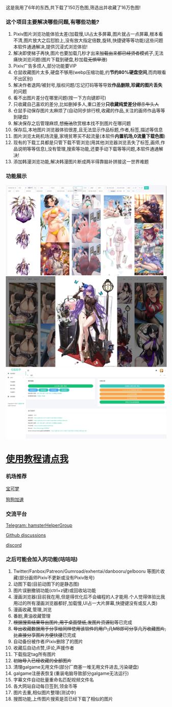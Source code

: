 这是我用了6年的东西,共下载了150万色图,筛选出并收藏了16万色图!

### 这个项目主要解决哪些问题,有哪些功能?

1. Pixiv图片浏览功能体验太差(加载慢,UI占太多屏幕,图片就占一点屏幕,根本看不清,图片放大之后怼脸上,没有放大指定倍数,旋转,快捷键等等功能)这些问题本软件通通解决,提供沉浸式浏览体验!
2. 解决即使梯子再快,图片也要加载几秒才出来~~加载出来都已经贤者模式了~~,无法痛快浏览问题(图片下载到硬盘,秒加载~~无惧早泄~~)
3. Pixiv广告多烦人,部分功能要VIP
4. 仓鼠收藏图片太多,硬盘不够用(webp压缩功能,约**节约80%硬盘空间**,而肉眼看不出区别)
5. 解决作者退网/被封号,版权问题/忘记打码等等导致**作品删除,珍藏的图片丢失**的问题
6. 看不出图片差分在哪里问题(按一下方向键即可)
7. 只收藏自己喜欢的差分,比如删掉多人,重口差分**只收藏纯爱差分**~~爆杀牛头人~~
8. 仓鼠手动保存图片太麻烦了(自动同步排行榜,收藏的作品,关注的画师作品等等到硬盘)
9. 解决保存之后管理麻烦,想~~施法~~欣赏根本找不到图片在哪问题
10. 保存后,本地图片浏览器体验很差,且无法显示作品标题,作者,标签,描述等信息
11. 图片浏览太耗机场流量,家境贫寒买不起流量(本软件**内置机场,0流量下载色图**)
12. 现有的下载工具都是只管下载不管浏览(用其他浏览器浏览丢失了标签,画师,作品说明等等信息),没有管理,搜索等功能,还要手动下载等等问题,本软件通通解决!
13. 添加韩漫浏览功能,解决韩漫图片断成两半得靠脑补拼接这一世界难题

### 功能展示

![图片列表](gallery.jpg)
![图片浏览](oneImage.jpg)
![后台功能,快捷键](admin.jpg)

# [使用教程请点我](https://hamsterhelper.github.io/HamsterHelper/doc/src/SUMMARY.html)

### 机场推荐

[宝可梦](https://love.52pokemon.cc/register?code=Xt4UZta8)

[狗狗加速](https://inv.dginv.click/#/register?code=Hn7rBeXv)

### 交流平台
[Telegram: hamsterHelperGroup](https://t.me/hamsterHelperGroup)

[Github discussions](https://github.com/HamsterHelper/HamsterHelper/discussions)

[discord](https://discord.gg/aBcfpykJ)


### 之后可能会加入的功能(咕咕咕)

1. Twitter/Fanbox/Patreon/Gumroad/exhentai/danbooru/gelbooru 等图片收藏(部分画师Pixiv不更新或没有Pixiv账号)
2. 动图下载(目前动图下的是静态图)
3. 图片误删撤销功能(ctrl+z键)或回收站功能
4. 漫画浏览器(目前我在用,但是得优化后不会编程的人才能用.个人觉得体验比我用过的所有漫画浏览器都好,加载慢,UI占一大片屏幕,快捷键没有或反人类)
5. 漫画收藏,管理,浏览
6. 番剧,黄油收藏管理
7. ~~根据搜索结果导出图片,用于桌面壁纸,发图片资源贴等~~已完成
8. ~~导出收藏数据用于分享给同样使用该软件的用户,几MB即可分享几万收藏图片,比直接分享图片方便快捷~~已完成
9. 自动备份被作者/Pixiv删除了的图片
10. 收藏后自动点赞,评论,声援作者
11. 下载指定tag所有图片
12. ~~初始导入已经收藏的全部图片~~
13. 清理galgame无用文件(部分厂商塞一堆无用文件进去,污染硬盘)
14. galgame注册表恢复(重装电脑导致部分galgame无法运行)
15. 字幕文件自动批量重命名匹配视频文件名
16. 各大网站自动每日签到,领金币等
17. 图片去重,相似图片整理(测试中)
18. 搜图功能,上传图片搜索是否已经下载了相似的图片
